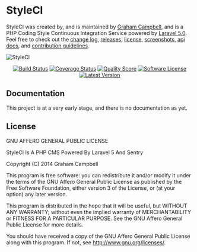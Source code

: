 StyleCI
=======

StyleCI was created by, and is maintained by [Graham Campbell](https://github.com/GrahamCampbell), and is a PHP Coding Style Continuous Integration Service powered by [Laravel 5.0](http://laravel.com). Feel free to check out the [change log](CHANGELOG.md), [releases](https://github.com/GrahamCampbell/StyleCI/releases), [license](LICENSE.md), [screenshots](SCREENSHOTS.md), [api docs](http://docs.grahamjcampbell.co.uk), and [contribution guidelines](CONTRIBUTING.md).

![StyleCI](https://cloud.githubusercontent.com/assets/2829600/5132709/058fa734-70f7-11e4-90ea-45189820fbf1.PNG)

<p align="center">
<a href="https://travis-ci.org/GrahamCampbell/StyleCI"><img src="https://img.shields.io/travis/GrahamCampbell/StyleCI/master.svg?style=flat-square" alt="Build Status"></img></a>
<a href="https://scrutinizer-ci.com/g/GrahamCampbell/StyleCI/code-structure"><img src="https://img.shields.io/scrutinizer/coverage/g/GrahamCampbell/StyleCI.svg?style=flat-square" alt="Coverage Status"></img></a>
<a href="https://scrutinizer-ci.com/g/GrahamCampbell/StyleCI"><img src="https://img.shields.io/scrutinizer/g/GrahamCampbell/StyleCI.svg?style=flat-square" alt="Quality Score"></img></a>
<a href="LICENSE.md"><img src="https://img.shields.io/badge/license-AGPL%203.0-brightgreen.svg?style=flat-square" alt="Software License"></img></a>
<a href="https://github.com/GrahamCampbell/StyleCI/releases"><img src="https://img.shields.io/github/release/GrahamCampbell/StyleCI.svg?style=flat-square" alt="Latest Version"></img></a>
</p>


## Documentation

This project is at a very early stage, and there is no documentation as yet.


## License

GNU AFFERO GENERAL PUBLIC LICENSE

StyleCI Is A PHP CMS Powered By Laravel 5 And Sentry

Copyright (C) 2014  Graham Campbell

This program is free software: you can redistribute it and/or modify
it under the terms of the GNU Affero General Public License as published by
the Free Software Foundation, either version 3 of the License, or
(at your option) any later version.

This program is distributed in the hope that it will be useful,
but WITHOUT ANY WARRANTY; without even the implied warranty of
MERCHANTABILITY or FITNESS FOR A PARTICULAR PURPOSE.  See the
GNU Affero General Public License for more details.

You should have received a copy of the GNU Affero General Public License
along with this program.  If not, see <http://www.gnu.org/licenses/>.
